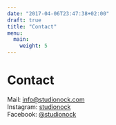 ```yaml
---
date: "2017-04-06T23:47:38+02:00"
draft: true
title: "Contact"
menu:
  main:
    weight: 5
---
```

# Contact

Mail: [info@studionock.com](mailto:info@studionock.com)   
Instagram: [studionock](https://www.instagram.com/studionock/)  
Facebook: [@studionock](https://www.facebook.com/studionock/)  
